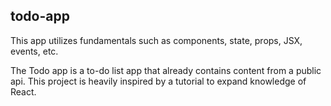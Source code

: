 ## todo-app

This app utilizes fundamentals such as components, state, props, JSX, events, etc.

The Todo app is a to-do list app that already contains content from a public api. This project is heavily inspired by a tutorial to expand knowledge of React.
